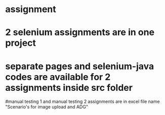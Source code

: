 # assignment
# 2 selenium assignments are in one project
# separate pages and selenium-java codes are available for 2 assignments inside src folder
#manual testing 1 and manual testing 2 assignments are in excel file name "Scenario's for image upload and ADG"
